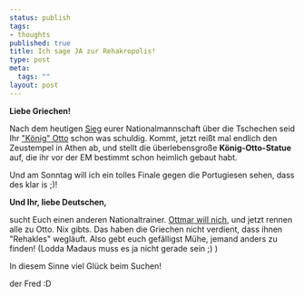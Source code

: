 ```yaml
--- 
status: publish
tags: 
- thoughts
published: true
title: Ich sage JA zur Rehakropolis!
type: post
meta: 
  tags: ""
layout: post
---
```

<img border="0" hspace="5" align="left" src="/wp-content/olduploads/fussball.serendipityThumb.jpg" alt=""  /><b>Liebe Griechen!</b>

Nach dem heutigen <a href="http://www.kicker.de/content/spielplan/spielbericht.asp?folder=28200&object=662733&liga=107&saison=2004&spieltag=5&spielpaarung=662733&turnier=&bvc_atab=4" title="http://www.kicker.de/content/spielplan/spielbericht.asp?folder=28200&object=662733&liga=107&saison=2004&spieltag=5&spielpaarung=662733&turnier=&bvc_atab=4" onmouseover="window.status='http://www.kicker.de/content/spielplan/spielbericht.asp?folder=28200&object=662733&liga=107&saison=2004&spieltag=5&spielpaarung=662733&turnier=&bvc_atab=4';return true;" onmouseout="window.status='';return true;">Sieg</a> eurer Nationalmannschaft über die Tschechen seid Ihr <a href="http://euro2004.ard.de/em2004/nachrichten/news200407/02/nachbericht_tsch_grie.jhtml" title="http://euro2004.ard.de/em2004/nachrichten/news200407/02/nachbericht_tsch_grie.jhtml" onmouseover="window.status='http://euro2004.ard.de/em2004/nachrichten/news200407/02/nachbericht_tsch_grie.jhtml';return true;" onmouseout="window.status='';return true;">"König" Otto</a> schon was schuldig. Kommt, jetzt reißt mal endlich den Zeustempel in Athen ab, und stellt die überlebensgroße <b>König-Otto-Statue</b> auf, die ihr vor der EM bestimmt schon heimlich gebaut habt.

Und am Sonntag will ich ein tolles Finale gegen die Portugiesen sehen, dass des klar is ;)!



<b>Und Ihr, liebe Deutschen,</b>

sucht Euch einen anderen Nationaltrainer. <a href="http://www.spiegel.de/sport/fussball/0,1518,306713,00.html" title="http://www.spiegel.de/sport/fussball/0,1518,306713,00.html" onmouseover="window.status='http://www.spiegel.de/sport/fussball/0,1518,306713,00.html';return true;" onmouseout="window.status='';return true;">Ottmar will nich</a>, und jetzt rennen alle zu Otto. Nix gibts. Das haben die Griechen nicht verdient, dass ihnen "Rehakles" wegläuft. Also gebt euch gefälligst Mühe, jemand anders zu finden! (Lodda Madaus muss es ja nicht gerade sein ;) )

In diesem Sinne viel Glück beim Suchen!

der Fred :D
